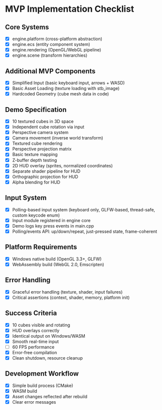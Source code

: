 # MVP Implementation Checklist

## Core Systems

- [x] engine.platform (cross-platform abstraction)
- [x] engine.ecs (entity component system)
- [x] engine.rendering (OpenGL/WebGL pipeline)
- [x] engine.scene (transform hierarchies)

## Additional MVP Components

- [x] Simplified Input (basic keyboard input, arrows + WASD)
- [x] Basic Asset Loading (texture loading with stb_image)
- [x] Hardcoded Geometry (cube mesh data in code)

## Demo Specification

- [x] 10 textured cubes in 3D space
- [x] Independent cube rotation via input
- [x] Perspective camera system
- [x] Camera movement (inverse world transform)
- [x] Textured cube rendering
- [x] Perspective projection matrix
- [x] Basic texture mapping
- [x] Z-buffer depth testing
- [x] 2D HUD overlay (sprites, normalized coordinates)
- [x] Separate shader pipeline for HUD
- [x] Orthographic projection for HUD
- [x] Alpha blending for HUD

## Input System

- [x] Polling-based input system (keyboard only, GLFW-based, thread-safe, custom keycode enum)
- [x] Input module registered in engine core
- [x] Demo logs key press events in main.cpp
- [x] Polling/events API: up/down/repeat, just-pressed state, frame-coherent

## Platform Requirements

- [x] Windows native build (OpenGL 3.3+, GLFW)
- [x] WebAssembly build (WebGL 2.0, Emscripten)

## Error Handling

- [x] Graceful error handling (texture, shader, input failures)
- [x] Critical assertions (context, shader, memory, platform init)

## Success Criteria

- [x] 10 cubes visible and rotating
- [x] HUD overlays correctly
- [x] Identical output on Windows/WASM
- [x] Smooth real-time input
- [ ] 60 FPS performance  <!-- TODO: Render stats/FPS measurement -->
- [x] Error-free compilation
- [x] Clean shutdown, resource cleanup

## Development Workflow

- [x] Simple build process (CMake)
- [x] WASM build
- [x] Asset changes reflected after rebuild
- [x] Clear error messages